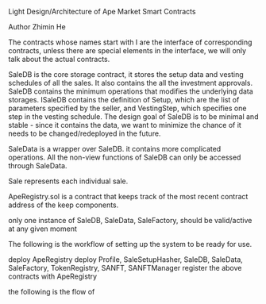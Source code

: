 Light Design/Architecture of Ape Market Smart Contracts

Author Zhimin He 

The contracts whose names start with I are the interface of corresponding contracts, unless 
there are special elements in the interface, we will only talk about the actual contracts. 

SaleDB is the core storage contract, it stores the setup data and vesting schedules of all the sales. 
It also contains the all the investment approvals.
SaleDB contains the minimum operations that modifies the underlying data storages. 
ISaleDB contains the definition of Setup, which are the list of parameters specified by 
the seller, and VestingStep, which specifies one step in the vesting schedule.
The design goal of SaleDB is to be minimal and stable - since it contains the data, we want to 
minimize the chance of it needs to be changed/redeployed in the future. 
 
SaleData is a wrapper over SaleDB.  it contains more complicated operations. All the non-view functions
of SaleDB can only be accessed through SaleData.   

Sale represents each individual sale. 

ApeRegistry.sol is a contract that keeps track of the most recent contract address of
the keep components.

only one instance of SaleDB, SaleData, SaleFactory, should be valid/active at any given moment

The following is the workflow of setting up the system to be ready for use.

deploy ApeRegistry
deploy Profile, SaleSetupHasher, SaleDB, SaleData, SaleFactory, TokenRegistry, SANFT, SANFTManager 
register the above contracts with ApeRegistry 

the following is the flow of 